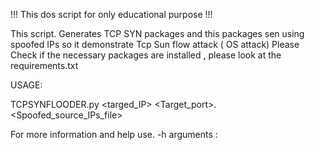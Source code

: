 !!!  This dos script  for only educational purpose  !!!

This  script. Generates TCP SYN packages  and this packages sen using spoofed IPs so it demonstrate  Tcp Sun flow attack ( OS attack)   Please  Check if the necessary packages are installed ,   please look at the requirements.txt  


USAGE:

TCPSYNFLOODER.py   <targed_IP>  <Target_port>.  <Spoofed_source_IPs_file>  <count>

For more information and help use. -h arguments :
